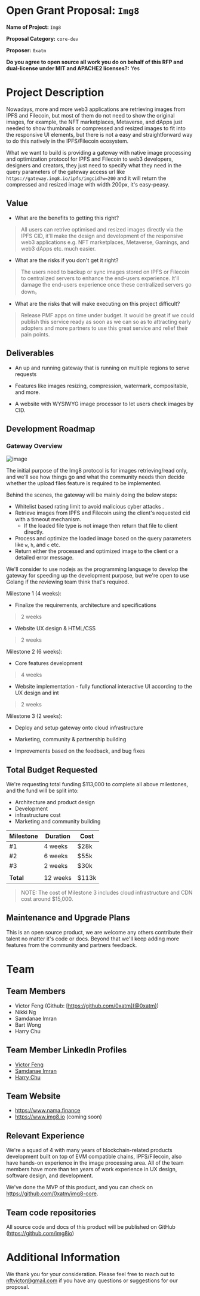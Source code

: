 # Open Grant Proposal: `Img8`

**Name of Project:** `Img8`

**Proposal Category:** `core-dev`

**Proposer:** `0xatm`

**Do you agree to open source all work you do on behalf of this RFP and dual-license under MIT and APACHE2 licenses?:** Yes

# Project Description

Nowadays, more and more web3 applications are retrieving images from IPFS and Filecoin, but most of them do not need to show the original images, for example, the NFT marketplaces, Metaverse, and dApps just needed to show thumbnails or compressed and resized images to fit into the responsive UI elements, but there is not a easy and straightforward way to do this natively in the IPFS/Filecoin ecosystem.

What we want to build is providing a gateway with native image processing and optimization protocol for IPFS and Filecoin to web3 developers, designers and creators, they just need to specify what they need in the query parameters of the gateway access url like `https://gateway.img8.io/ipfs/imgcid?w=200` and it will return the compressed and resized image with width 200px, it's easy-peasy.

## Value

- What are the benefits to getting this right?

> All users can retrive optimised and resized images directly via the IPFS CID, it'll make the design and development of the responsive web3 applications e.g. NFT marketplaces, Metaverse, Gamings, and web3 dApps etc. much easier.

- What are the risks if you don't get it right?

> The users need to backup or sync images stored on IPFS or Filecoin to centralized servers to enhance the end-users experience. It'll damage the end-users experience once these centralized servers go down。

- What are the risks that will make executing on this project difficult?

> Release PMF apps on time under budget. It would be great if we could publish this service ready as soon as we can so as to attracting early adopters and more partners to use this great service and relief their pain points.


## Deliverables

- An up and running gateway that is running on multiple regions to serve requests

- Features like images resizing, compression, watermark, compositable, and more.

- A website with WYSIWYG image processor to let users check images by CID.

## Development Roadmap

### Gateway Overview

![image](https://user-images.githubusercontent.com/79720925/134988034-ce9e23ff-3d22-4c21-bd6d-879cc1b4f44c.png)

The initial purpose of the Img8 protocol is for images retrieving/read only, and we'll see how things go and what the community needs then decide whether the upload files feature is required to be implemented.

Behind the scenes, the gateway will be mainly doing the below steps: 

- Whitelist based rating limit to avoid malicious cyber attacks .
- Retrieve images from IPFS and Filecoin using the client's requested cid with a timeout mechanism.
  - If the loaded file type is not image then return that file to client directly.
- Process and optimize the loaded image based on the query parameters like `w`, `h`, and `c` etc.
- Return either the processed and optimized image to the client or a detailed error message.

We'll consider to use nodejs as the programming language to develop the gateway for speeding up the development purpose, but we're open to use Golang if the reviewing team think that's required.


Milestone 1 (4 weeks):

- Finalize the requirements, architecture and specifications

> 2 weeks

- Website UX design & HTML/CSS

> 2 weeks

Milestone 2 (6 weeks):

- Core features development

> 4 weeks

- Website implementation - fully functional interactive UI according to the UX design and int

> 2 weeks

Milestone 3 (2 weeks):

- Deploy and setup gateway onto cloud infrastructure

- Marketing, community & partnership building

- Improvements based on the feedback, and bug fixes

## Total Budget Requested

We're requesting total funding $113,000 to complete all above milestones, and the fund will be split into:

- Architecture and product design
- Development
- infrastructure cost
- Marketing and community building

| Milestone  | Duration| Cost   |
|------------|---------|--------|
|   #1       | 4 weeks | $28k   |
|   #2       | 6 weeks | $55k   |
|   #3       | 2 weeks | $30k   |
|            |         |        |
| **Total**  | 12 weeks| $113k  |

> NOTE: The cost of Milestone 3 includes cloud infrastructure and CDN cost around $15,000.


## Maintenance and Upgrade Plans

This is an open source product, we are welcome any others contribute their talent no matter it's code or docs. Beyond that we'll keep adding more features from the community and partners feedback.

# Team

## Team Members

- Victor Feng (Github: [https://github.com/0xatm](@0xatm))
- Nikki Ng
- Samdanae Imran
- Bart Wong
- Harry Chu

## Team Member LinkedIn Profiles

- [Victor Feng](https://www.linkedin.com/in/imrfeng/)
- [Samdanae Imran](https://www.linkedin.com/in/samdanae/)
- [Harry Chu](https://www.linkedin.com/in/harry-chu-39999792/)

## Team Website

- https://www.nama.finance
- https://www.img8.io (coming soon)

## Relevant Experience

We're a squad of 4 with many years of blockchain-related products development built on top of EVM compatible chains, IPFS/Filecoin, also have hands-on experience in the image processing area. All of the team members have more than ten years of work experience in UX design, software design, and development.

We've done the MVP of this product, and you can check on https://github.com/0xatm/img8-core.

## Team code repositories

All source code and docs of this product will be published on GitHub (https://github.com/img8io)

# Additional Information

We thank you for your consideration. Please feel free to reach out to nftvictor@gmail.com if you have any questions or suggestions for our proposal.
